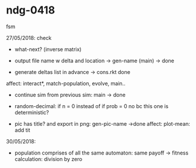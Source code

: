 # ndg-0418
fsm

27/05/2018: check

- what-next? (inverse matrix)

- output file name w delta and location -> gen-name (main) -> done

- generate deltas list in advance -> cons.rkt done

affect: interact*, match-population, evolve, main..

- continue sim from previous sim: main -> done

- random-decimal: if n = 0 instead of if prob = 0
no bc this one is deterministic?

- pic has title? and export in png: gen-pic-name ->done
affect: plot-mean: add tit

30/05/2018: 

- population comprises of all the same automaton: same payoff -> fitness calculation: division by zero
